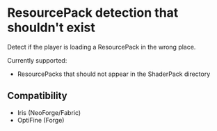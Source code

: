 # ResourcePack detection that shouldn't exist
Detect if the player is loading a ResourcePack in the wrong place.

Currently supported: 
- ResourcePacks that should not appear in the ShaderPack directory

## Compatibility
- Iris (NeoForge/Fabric)
- OptiFine (Forge)